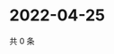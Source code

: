 # 2022-04-25

共 0 条

<!-- BEGIN WEIBO -->
<!-- 最后更新时间 Mon Apr 25 2022 13:13:44 GMT+0800 (China Standard Time) -->

<!-- END WEIBO -->
